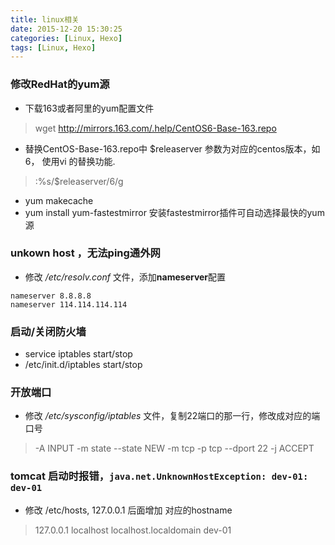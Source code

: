 ```yaml
---
title: linux相关
date: 2015-12-20 15:30:25
categories: [Linux, Hexo]
tags: [Linux, Hexo]
---
```


### 修改RedHat的yum源

* 下载163或者阿里的yum配置文件
> wget  http://mirrors.163.com/.help/CentOS6-Base-163.repo
* 替换CentOS-Base-163.repo中 $releaserver 参数为对应的centos版本，如6， 使用vi 的替换功能.  
> :%s/$releaserver/6/g
* yum makecache
* yum install yum-fastestmirror 安装fastestmirror插件可自动选择最快的yum 源

<!-- more -->

### unkown host ，无法ping通外网

* 修改 */etc/resolv.conf* 文件，添加**nameserver**配置

```
nameserver 8.8.8.8
nameserver 114.114.114.114
```
### 启动/关闭防火墙

* service iptables start/stop
* /etc/init.d/iptables start/stop

### 开放端口

* 修改 */etc/sysconfig/iptables* 文件，复制22端口的那一行，修改成对应的端口号
> -A INPUT -m state --state NEW -m tcp -p tcp --dport 22 -j ACCEPT

### tomcat 启动时报错，`java.net.UnknownHostException: dev-01: dev-01`

* 修改 /etc/hosts, 127.0.0.1 后面增加 对应的hostname
> 127.0.0.1   localhost localhost.localdomain dev-01

